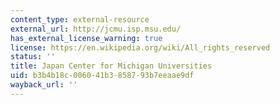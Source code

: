 ```yaml
---
content_type: external-resource
external_url: http://jcmu.isp.msu.edu/
has_external_license_warning: true
license: https://en.wikipedia.org/wiki/All_rights_reserved
status: ''
title: Japan Center for Michigan Universities
uid: b3b4b18c-0060-41b3-8587-93b7eeaae9df
wayback_url: ''
---
```

